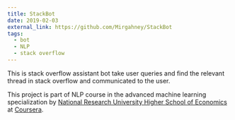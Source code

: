 ```yaml
---
title: StackBot
date: 2019-02-03
external_link: https://github.com/Mirgahney/StackBot
tags:
  - bot
  - NLP
  - stack overflow
---
```


This is stack overflow assistant bot take user queries and find the relevant thread in stack overflow and communicated to the user.

This project is part of NLP course in the advanced machine learning specialization by [National Research University Higher School of Economics](https://www.coursera.org/specializations/aml) at [Coursera](https://www.coursera.org/).
<!--more-->
